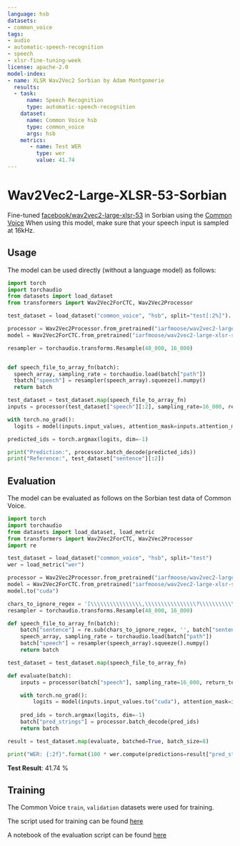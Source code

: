 ```yaml
---
language: hsb
datasets:
- common_voice
tags:
- audio
- automatic-speech-recognition
- speech
- xlsr-fine-tuning-week
license: apache-2.0
model-index:
- name: XLSR Wav2Vec2 Sorbian by Adam Montgomerie
  results:
  - task: 
      name: Speech Recognition
      type: automatic-speech-recognition
    dataset:
      name: Common Voice hsb
      type: common_voice
      args: hsb  
    metrics:
       - name: Test WER
         type: wer
         value: 41.74
---
```


# Wav2Vec2-Large-XLSR-53-Sorbian

Fine-tuned [facebook/wav2vec2-large-xlsr-53](https://huggingface.co/facebook/wav2vec2-large-xlsr-53) in Sorbian using the [Common Voice](https://huggingface.co/datasets/common_voice)
When using this model, make sure that your speech input is sampled at 16kHz.

## Usage

The model can be used directly (without a language model) as follows:

```python
import torch
import torchaudio
from datasets import load_dataset
from transformers import Wav2Vec2ForCTC, Wav2Vec2Processor

test_dataset = load_dataset("common_voice", "hsb", split="test[:2%]").

processor = Wav2Vec2Processor.from_pretrained("iarfmoose/wav2vec2-large-xlsr-sorbian")
model = Wav2Vec2ForCTC.from_pretrained("iarfmoose/wav2vec2-large-xlsr-sorbian")

resampler = torchaudio.transforms.Resample(48_000, 16_000)


def speech_file_to_array_fn(batch):
  speech_array, sampling_rate = torchaudio.load(batch["path"])
  tbatch["speech"] = resampler(speech_array).squeeze().numpy()
  return batch

test_dataset = test_dataset.map(speech_file_to_array_fn)
inputs = processor(test_dataset["speech"][:2], sampling_rate=16_000, return_tensors="pt", padding=True)

with torch.no_grad():
  logits = model(inputs.input_values, attention_mask=inputs.attention_mask).logits

predicted_ids = torch.argmax(logits, dim=-1)

print("Prediction:", processor.batch_decode(predicted_ids))
print("Reference:", test_dataset["sentence"][:2])
```


## Evaluation

The model can be evaluated as follows on the Sorbian test data of Common Voice.


```python
import torch
import torchaudio
from datasets import load_dataset, load_metric
from transformers import Wav2Vec2ForCTC, Wav2Vec2Processor
import re

test_dataset = load_dataset("common_voice", "hsb", split="test")
wer = load_metric("wer")

processor = Wav2Vec2Processor.from_pretrained("iarfmoose/wav2vec2-large-xlsr-sorbian")
model = Wav2Vec2ForCTC.from_pretrained("iarfmoose/wav2vec2-large-xlsr-sorbian")
model.to("cuda")

chars_to_ignore_regex = '[\\\\\\\\\\\\\\\\,\\\\\\\\\\\\\\\\?\\\\\\\\\\\\\\\\.\\\\\\\\\\\\\\\\!\\\\\\\\\\\\\\\\-\\\\\\\\\\\\\\\\;\\\\\\\\\\\\\\\\:\\\\\\\\\\\\\\\\"\\\\\\\\\\\\\\\\“\\\\\\\\\\\\\\\\%\\\\\\\\\\\\\\\\‘\\\\\\\\\\\\\\\\”\\\\\\\\\\\\\\\\�\\\\\\\\\\\\\\\\–\\\\\\\\\\\\\\\\—\\\\\\\\\\\\\\\\¬\\\\\\\\\\\\\\\\⅛]'
resampler = torchaudio.transforms.Resample(48_000, 16_000)

def speech_file_to_array_fn(batch):
    batch["sentence"] = re.sub(chars_to_ignore_regex, '', batch["sentence"]).lower()
    speech_array, sampling_rate = torchaudio.load(batch["path"])
    batch["speech"] = resampler(speech_array).squeeze().numpy()
    return batch

test_dataset = test_dataset.map(speech_file_to_array_fn)

def evaluate(batch):
    inputs = processor(batch["speech"], sampling_rate=16_000, return_tensors="pt", padding=True)

    with torch.no_grad():
        logits = model(inputs.input_values.to("cuda"), attention_mask=inputs.attention_mask.to("cuda")).logits
        
    pred_ids = torch.argmax(logits, dim=-1)
    batch["pred_strings"] = processor.batch_decode(pred_ids)
    return batch

result = test_dataset.map(evaluate, batched=True, batch_size=8)

print("WER: {:2f}".format(100 * wer.compute(predictions=result["pred_strings"], references=result["sentence"])))
```

**Test Result**: 41.74 %


## Training

The Common Voice `train`, `validation` datasets were used for training.

The script used for training can be found [here](https://github.com/AMontgomerie/wav2vec2-xlsr/blob/main/Sorbian/XLSR_Sorbian.ipynb)

A notebook of the evaluation script can be found [here](https://github.com/AMontgomerie/wav2vec2-xlsr/blob/main/Sorbian/wav2vec2_hsb_eval.ipynb)